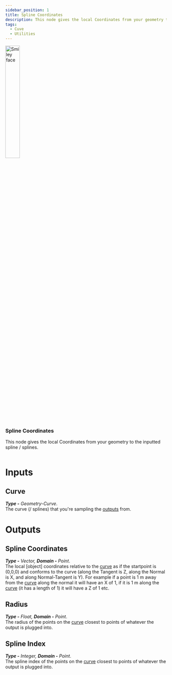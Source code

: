 ```yaml
---
sidebar_position: 1
title: Spline Coordinates
description: This node gives the local Coordinates from your geometry to the inputted spline / splines.
tags:
  - Cuve
  - Utilities
---
```

<!-- Node Image -->
<div>
<img  width="30%" src="/img/docs/spline_coordinates.png" alt="Smiley face" className="floatme"/>

 ### Spline Coordinates
This node gives the local Coordinates from your geometry to the inputted spline / splines.
  
<!-- Blank Space after imge+description -->
<img  width="100%" height="0%" src="/img/blank.png" alt="blank"/>  
</div>

# Inputs
<div class="md-indent">

## Curve
<div class="md-indent">

_**Type -** Geometry-Curve_.  
The curve (/ splines) that you're sampling the [outputs](#outputs) from.
</div>
</div>

# Outputs
<div class="md-indent">

## Spline Coordinates
<div class="md-indent">

_**Type -** Vector, **Domain -** Point_.  
The local [object] coordinates relative to the [curve](#curve) as if the startpoint is (0,0,0) and conforms to the curve (along the Tangent is Z, along the Normal is X, and along Normal-Tangent is Y). For example if a point is 1 m away from the [curve](#curve) along the normal it will have an X of 1, if it is 1 m along the [curve](#curve) (it has a length of 1) it will have a Z of 1 etc.

</div>

## Radius
<div class="md-indent">

_**Type -** Float, **Domain -** Point_.  
The radius of the points on the [curve](#curve) closest to points of whatever the output is plugged into.
</div>

## Spline Index
<div class="md-indent">

_**Type -** Integer, **Domain -** Point_.  
The spline index of the points on the [curve](#curve) closest to points of whatever the output is plugged into.
</div>

</div>